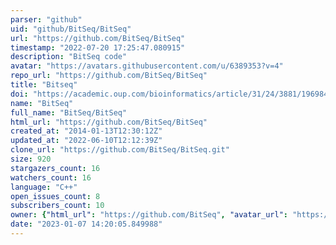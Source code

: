 ```yaml
---
parser: "github"
uid: "github/BitSeq/BitSeq"
url: "https://github.com/BitSeq/BitSeq"
timestamp: "2022-07-20 17:25:47.080915"
description: "BitSeq code"
avatar: "https://avatars.githubusercontent.com/u/6389353?v=4"
repo_url: "https://github.com/BitSeq/BitSeq"
title: "Bitseq"
doi: "https://academic.oup.com/bioinformatics/article/31/24/3881/196984"
name: "BitSeq"
full_name: "BitSeq/BitSeq"
html_url: "https://github.com/BitSeq/BitSeq"
created_at: "2014-01-13T12:30:12Z"
updated_at: "2022-06-10T12:12:39Z"
clone_url: "https://github.com/BitSeq/BitSeq.git"
size: 920
stargazers_count: 16
watchers_count: 16
language: "C++"
open_issues_count: 8
subscribers_count: 10
owner: {"html_url": "https://github.com/BitSeq", "avatar_url": "https://avatars.githubusercontent.com/u/6389353?v=4", "login": "BitSeq", "type": "Organization"}
date: "2023-01-07 14:20:05.849988"
---
```

